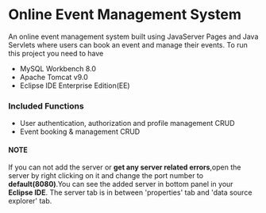 # Online Event Management System

An online event management system built using JavaServer Pages and Java Servlets where users can book an event and manage their events. To run this project you need to have
* MySQL Workbench 8.0
* Apache Tomcat v9.0
* Eclipse IDE Enterprise Edition(EE)

### Included Functions

* User authentication, authorization and profile management CRUD
* Event booking & management CRUD

#### NOTE  

If you can not add the server or **get any server related errors**,open the server by right clicking on it and change the port number to **default(8080)**.You can see the added server in bottom panel in your **Eclipse IDE**. The server tab is in between 'properties' tab and 'data source explorer' tab.
